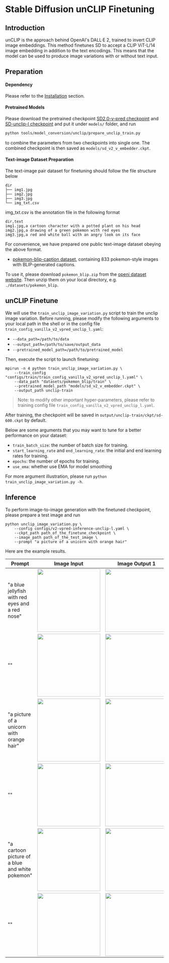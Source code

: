 # Stable Diffusion unCLIP Finetuning

## Introduction
unCLIP is the approach behind OpenAI's DALL·E 2, trained to invert CLIP image embeddings. This method finetunes SD to accept a CLIP ViT-L/14 image embedding in addition to the text encodings. This means that the model can be used to produce image variations with or without text input.


## Preparation

#### Dependency

Please refer to the [Installation](../../README.md#installation) section.

#### Pretrained Models

Please download the pretrained checkpoint [SD2.0-v-pred checkpoint](https://download.mindspore.cn/toolkits/mindone/stable_diffusion/sd_v2_768_v-e12e3a9b.ckpt) and [SD-unclip-l checkpoint](https://download.mindspore.cn/toolkits/mindone/stable_diffusion/sd21-unclip-l-baa7c8b5.ckpt) and put it under `models/` folder, and run
```bash
python tools/model_conversion/unclip/prepare_unclip_train.py
```
to combine the parameters from two checkpoints into single one. The combined checkpoint is then saved as `models/sd_v2_v_embedder.ckpt`.

#### Text-image Dataset Preparation

The text-image pair dataset for finetuning should follow the file structure below

```text
dir
├── img1.jpg
├── img2.jpg
├── img3.jpg
└── img_txt.csv
```

img_txt.csv is the annotation file in the following format
```text
dir,text
img1.jpg,a cartoon character with a potted plant on his head
img2.jpg,a drawing of a green pokemon with red eyes
img3.jpg,a red and white ball with an angry look on its face
```

For convenience, we have prepared one public text-image dataset obeying the above format.

- [pokemon-blip-caption dataset](https://openi.pcl.ac.cn/jasonhuang/mindone/datasets), containing 833 pokemon-style images with BLIP-generated captions.

To use it, please download `pokemon_blip.zip` from the [openi dataset website](https://openi.pcl.ac.cn/jasonhuang/mindone/datasets). Then unzip them on your local directory, e.g. `./datasets/pokemon_blip`.

## unCLIP Finetune

We will use the `train_unclip_image_variation.py` script to train the unclip image variation.
Before running, please modify the following arguments to your local path in the shell or in the config file `train_config_vanilla_v2_vpred_unclip_l.yaml`:

* `--data_path=/path/to/data`
* `--output_path=/path/to/save/output_data`
* `--pretrained_model_path=/path/to/pretrained_model`

Then, execute the script to launch finetuning:

```shell
mpirun -n 4 python train_unclip_image_variation.py \
    --train_config "configs/train/train_config_vanilla_v2_vpred_unclip_l.yaml" \
    --data_path "datasets/pokemon_blip/train" \
    --pretrained_model_path "models/sd_v2_v_embedder.ckpt" \
    --output_path unclip-train
```

> Note: to modify other important hyper-parameters, please refer to training config file `train_config_vanilla_v2_vpred_unclip_l.yaml`.

After training, the checkpoint will be saved in `output/unclip-train/ckpt/sd-600.ckpt` by default.

Below are some arguments that you may want to tune for a better performance on your dataset:

- `train_batch_size`: the number of batch size for training.
- `start_learning_rate` and `end_learning_rate`: the initial and end learning rates for training.
- `epochs`: the number of epochs for training.
- `use_ema`: whether use EMA for model smoothing

For more argument illustration, please run `python train_unclip_image_variation.py -h`.

## Inference

To perform image-to-image generation with the finetuned checkpoint, please prepare a test image and run

```shell
python unclip_image_variation.py \
    --config configs/v2-vpred-inference-unclip-l.yaml \
    --ckpt_path path_of_the_finetune_checkpoint \
    --image_path path_of_the_test_image \
    --prompt "a picture of a unicorn with orange hair"
```

Here are the example results.

| Prompt  | Image Input  | Image Output 1 | Image Output 2 |
|---|---|---|---|
| "a blue jellyfish with red eyes and a red nose"  | <img src="https://github.com/zhtmike/mindone/assets/8342575/064fad04-de12-4910-bceb-22ac48f687a0" width="200"/> | <img src="https://github.com/zhtmike/mindone/assets/8342575/65e2d215-1eb2-4c1a-8131-6a182c9ad357" width="200"/> | <img src="https://github.com/zhtmike/mindone/assets/8342575/4bc91c1a-c72e-464a-843d-fc457c6793f4" width="200"/> |
| "" | <img src="https://github.com/zhtmike/mindone/assets/8342575/064fad04-de12-4910-bceb-22ac48f687a0" width="200"/> | <img src="https://github.com/zhtmike/mindone/assets/8342575/9f579a66-1e7c-4c3f-8fcb-3947ad88a21d" width="200"/> | <img src="https://github.com/zhtmike/mindone/assets/8342575/122c97ca-39ff-4395-b243-aa9b45b95b3c" width="200"/> |
| "a picture of a unicorn with orange hair" | <img src="https://github.com/zhtmike/mindone/assets/8342575/0dc0d98c-4462-4dd1-8a29-59f427124466" width="200"/> | <img src="https://github.com/zhtmike/mindone/assets/8342575/b8e1a149-2ef0-4da0-9c08-972d1ed3f3cc" width="200"/> | <img src="https://github.com/zhtmike/mindone/assets/8342575/b4c18145-d143-4211-b188-54157062c13f" width="200"/> |
| "" | <img src="https://github.com/zhtmike/mindone/assets/8342575/0dc0d98c-4462-4dd1-8a29-59f427124466" width="200"/> | <img src="https://github.com/zhtmike/mindone/assets/8342575/9199dc61-1b65-41b8-b18a-b582ccc0e55d" width="200"/>  | <img src="https://github.com/zhtmike/mindone/assets/8342575/3b31d969-0130-4b9f-8501-df9bda835147" width="200"/>  |
| "a cartoon picture of a blue and white pokemon" | <img src="https://github.com/zhtmike/mindone/assets/8342575/d39d97bf-8116-493c-9a73-d414ad2293e1" width="200"/> | <img src="https://github.com/zhtmike/mindone/assets/8342575/1736be4e-ba56-49e1-ab7f-77c47c96c30b" width="200"/> | <img src="https://github.com/zhtmike/mindone/assets/8342575/ce33be16-eb5a-4e48-9506-77a4d36acc3b" width="200"/> |
| "" | <img src="https://github.com/zhtmike/mindone/assets/8342575/d39d97bf-8116-493c-9a73-d414ad2293e1" width="200"/>  | <img src="https://github.com/zhtmike/mindone/assets/8342575/1524108d-37f8-4133-b830-71dd5ac52351" width="200"/> | <img src="https://github.com/zhtmike/mindone/assets/8342575/b1afc3d3-c5cc-49ae-ad27-bcd149885680" width="200"/>|
